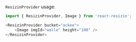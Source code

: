 `ResizinProvider` usage:

```js
import { ResizinProvider, Image } from 'react-resizin';

<ResizinProvider bucket="ackee">
    <Image imgId="walle" height="100" />
</ResizinProvider>
```
